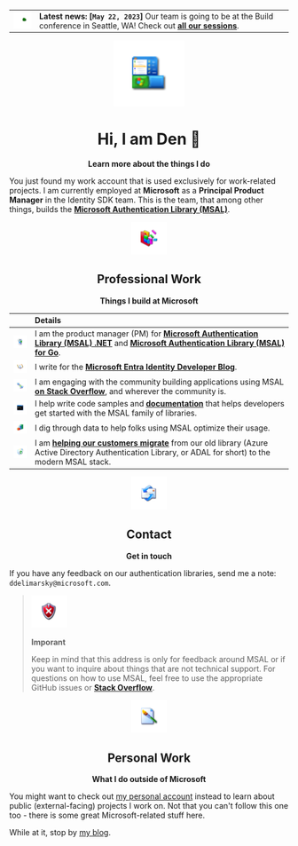|||
|:--|:--|
| <img src="media/loading.webp" width="64px" /> | **Latest news: [`May 22, 2023`]** Our team is going to be at the Build conference in Seattle, WA! Check out **[all our sessions](https://devblogs.microsoft.com/identity/build-2023-ciam-sessions/)**. |

<div align="center">
	<img src="media/xp.png" width="128px" />
	<h1>Hi, I am Den 👋</h2>
	<p>
		<b>Learn more about the things I do</b>
	</p>
</div>

You just found my work account that is used exclusively for work-related projects. I am currently employed at **Microsoft** as a **Principal Product Manager** in the Identity SDK team. This is the team, that among other things, builds the **[Microsoft Authentication Library (MSAL)](https://learn.microsoft.com/entra/msal/)**.

<div align="center">
	<img src="media/defrag.png" width="64px" />
	<h2>Professional Work</h2>
	<p>
		<b>Things I build at Microsoft</b>
	</p>
</div>

| | Details |
|:---|:---|
| <img src="/media/computer.png" width="64px" /> | I am the product manager (PM) for **[Microsoft Authentication Library (MSAL) .NET](https://learn.microsoft.com/entra/msal/dotnet/)** and **[Microsoft Authentication Library (MSAL) for Go](https://learn.microsoft.com/entra/msal/go/)**. |
| <img src="/media/write.png" width="64px" /> | I write for the **[Microsoft Entra Identity Developer Blog](https://devblogs.microsoft.com/identity/)**. |
| <img src="/media/comms.png" width="64px" /> | I am engaging with the community building applications using MSAL **[on Stack Overflow](https://stackoverflow.com/questions/tagged/azure-ad-msal)**, and wherever the community is. |
| <img src="/media/samples.png" width="64px" /> | I help write code samples and **[documentation](https://learn.microsoft.com/entra/msal/)** that helps developers get started with the MSAL family of libraries. |
| <img src="/media/data.png" width="64px" /> | I dig through data to help folks using MSAL optimize their usage. |
| <img src="/media/recycle.png" width="64px" /> | I am **[helping our customers migrate](https://learn.microsoft.com/azure/active-directory/develop/msal-migration)** from our old library (Azure Active Directory Authentication Library, or ADAL for short) to the modern MSAL stack. |

<div align="center">
	<img src="media/mail.png" width="64px" />
	<h2>Contact</h2>
	<p>
		<b>Get in touch</b>
	</p>
</div>

If you have any feedback on our authentication libraries, send me a note: `ddelimarsky@microsoft.com`.

> <img src="media/important.png" width="64px" />
>
> <strong>Imporant</strong>
>
> Keep in mind that this address is only for feedback around MSAL or if you want to inquire about things that are not technical support. For questions on how to use MSAL, feel free to use the appropriate GitHub issues or <strong><a href="https://stackoverflow.com/questions/tagged/azure-ad-msal">Stack Overflow</a></strong>.

<div align="center">
	<img src="media/bmp.png" width="64px" />
	<h2>Personal Work</h2>
	<p>
		<b>What I do outside of Microsoft</b>
	</p>
</div>

You might want to check out [my personal account](https://github.com/dend) instead to learn about public (external-facing) projects I work on. Not that you can't follow this one too - there is some great Microsoft-related stuff here.

While at it, stop by [my blog](https://den.dev).

